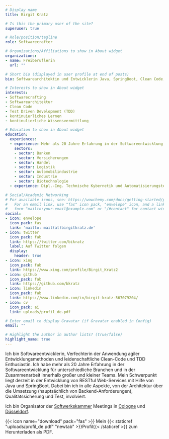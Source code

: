 ```yaml
---
# Display name
title: Birgit Kratz

# Is this the primary user of the site?
superuser: true

# Role/position/tagline
role: Softwarecrafter

# Organizations/Affiliations to show in About widget
organizations:
- name: Freiberuflerin
  url: ""

# Short bio (displayed in user profile at end of posts)
bio: Softwarearchitektin und Entwicklerin Java, SpringBoot, Clean Code, Agile

# Interests to show in About widget
interests:
- Softwarecrafting
- Softwarearchitektur
- Clean Code
- Test Driven Development (TDD)
- kontinuierliches Lernen
- kontinulierliche Wissensvermittlung

# Education to show in About widget
education:
  experiences:
  - experience: Mehr als 20 Jahre Erfahrung in der Softwareentwicklung (Java, Backend)
    sectors:
    - sector: Banken
    - sector: Versicherungen
    - sector: Handel
    - sector: Logistik
    - sector: Automobilindustrie
    - sector: Industrie
    - sector: Biotechnologie
  - experience: Dipl.-Ing. Technische Kybernetik und Automatisierungstechnik, TU Dresden, 1992

# Social/Academic Networking
# For available icons, see: https://wowchemy.com/docs/getting-started/page-builder/#icons
#   For an email link, use "fas" icon pack, "envelope" icon, and a link in the
#   form "mailto:your-email@example.com" or "/#contact" for contact widget.
social:
- icon: envelope
  icon_pack: fas
  link: 'mailto: mail(at)birgitkratz.de'
- icon: twitter
  icon_pack: fab
  link: https://twitter.com/bikratz
  label: Auf Twitter folgen
  display:
    header: true
- icon: xing
  icon_pack: fab
  link: https://www.xing.com/profile/Birgit_Kratz2
- icon: github
  icon_pack: fab
  link: https://github.com/bkratz
- icon: linkedin
  icon_pack: fab
  link: https://www.linkedin.com/in/birgit-kratz-567079204/
- icon: cv
  icon_pack: ai
  link: uploads/profil_de.pdf

# Enter email to display Gravatar (if Gravatar enabled in Config)
email: ""

# Highlight the author in author lists? (true/false)
highlight_name: true
---
```


Ich bin Softwareentwicklerin, Verfechterin der Anwendung agiler Entwicklungsmethoden und leidenschaftliche Clean-Code und TDD Enthusiastin.
Ich habe mehr als 20 Jahre Erfahrung in der Softwareentwicklung für unterschiedliche Branchen und in der Zusammenarbeit innerhalb großer und kleiner Teams.
Mein Schwerpunkt liegt derzeit in der Entwicklung von RESTful Web-Services mit Hilfe von Java und SpringBoot. Dabei bin ich in alle Aspekte, von der Architektur über die Umsetzung (hauptsächlich von Backend-Anforderungen), Qualitätssicherung und Test, involviert.

Ich bin Organisator der [Softwerkskammer](https://softwerkskammer.org) Meetings in [Cologne](https://www.meetup.com/de-DE/Softwerkskammer-Koln/) und [Düsseldorf](https://www.meetup.com/de-DE/Softwerkskammer-Dusseldorf/).

{{< icon name="download" pack="fas" >}} Mein {{< staticref "uploads/profil_de.pdf" "newtab" >}}Profil{{< /staticref >}} zum Herunterladen als PDF.
